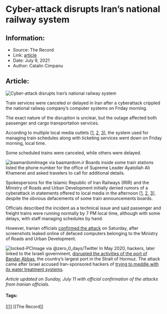 # Cyber-attack disrupts Iran’s national railway system
### 

## Information:
+ Source: The Record
+ Link: [article](https://therecord.media/cyber-attack-disrupts-irans-national-railway-system/)
+ Date: July 9, 2021
+ Author: Catalin Cimpanu


## Article:
![Cyber-attack disrupts Iran’s national railway system](https://therecord.media/wp-content/uploads/2021/07/train-desert.jpg)

Train services were canceled or delayed in Iran after a cyberattack crippled the national railway company’s computer systems on Friday morning.


The exact nature of the disruption is unclear, but the outage affected both passenger and cargo transportation services.


According to multiple local media outlets [[1](http://www.jahannews.com/news/769316/%D8%A7%D8%AD%D8%AA%D9%85%D8%A7%D9%84-%D8%AD%D9%85%D9%84%D9%87-%D8%B3%D8%A7%DB%8C%D8%A8%D8%B1%DB%8C-%D8%B4%D8%B1%DA%A9%D8%AA-%D8%B1%D8%A7%D9%87-%D8%A2%D9%87%D9%86-%DA%A9%D8%B4%D9%88%D8%B1%DB%8C), [2](https://baamardom.ir/185583/%D8%AD%D9%85%D9%84%D9%87-%D8%B3%D8%A7%DB%8C%D8%A8%D8%B1%DB%8C-%D8%A8%D9%87-%D8%B3%DB%8C%D8%B3%D8%AA%D9%85-%D9%87%D8%A7%DB%8C-%D8%B4%D8%B1%DA%A9%D8%AA-%D8%B1%D8%A7%D9%87-%D8%A2%D9%87%D9%86/), [3](https://tejaratnews.com/%D8%AD%D9%85%D9%84%D9%87-%D8%B3%D8%A7%DB%8C%D8%A8%D8%B1%DB%8C-%D8%A8%D9%87-%D8%B1%D8%A7%D9%87-%D8%A2%D9%87%D9%86)], the system used for managing train schedules along with ticketing services went down on Friday morning, local time.


Some scheduled trains were canceled, while others were delayed.


![baamardom](https://www-therecord.recfut.com/wp-content/uploads/2021/07/baamardom.jpg)Image via baamardom.ir
Boards inside some train stations listed the phone number for the office of Supreme Leader Ayatollah Ali Khamenei and asked travelers to call for additional details.


Spokespersons for the Islamic Republic of Iran Railways (IRIR) and the Ministry of Roads and Urban Development initially denied rumors of a cyberattack in statements offered to local media in the afternoon [[1](https://www.farsnews.ir/news/14000418000569/%D8%A7%D8%AE%D9%84%D8%A7%D9%84-%D8%AF%D8%B1-%D8%B3%DB%8C%D8%B3%D8%AA%D9%85-%D8%A8%D8%A7%D8%B2%D8%B1%DA%AF%D8%A7%D9%86%DB%8C-%D8%B1%D8%A7%D9%87-%D8%A2%D9%87%D9%86-%D8%B3%DB%8C%D8%B1-%D8%B9%D8%A7%D8%AF%DB%8C-%D9%82%D8%B7%D8%A7%D8%B1%D9%87%D8%A7-%D8%B7%D8%A8%D9%82-%D8%A8%D8%B1%D9%86%D8%A7%D9%85%D9%87), [2](https://www.iribnews.ir/fa/news/3160171/%D8%A7%D8%B7%D9%84%D8%A7%D8%B9%DB%8C%D9%87-%D8%B1%D8%A7%D9%87-%D8%A2%D9%87%D9%86-%D9%82%D8%B7%D8%A7%D8%B1%E2%80%8C%D9%87%D8%A7-%D8%B7%D8%A8%D9%82-%D8%A8%D8%B1%D9%86%D8%A7%D9%85%D9%87-%D8%A7%D8%B9%D8%B2%D8%A7%D9%85-%D9%85%DB%8C%E2%80%8C%D8%B4%D9%88%D9%86%D8%AF), [3](https://www.tasnimnews.com/fa/news/1400/04/18/2535381/%D8%B1%D8%A7%D9%87-%D8%A2%D9%87%D9%86-%D8%AF%D8%B1-%D8%AD%D8%A7%D9%84-%D8%AD%D8%A7%D8%B6%D8%B1-%D8%A7%D8%AE%D8%AA%D9%84%D8%A7%D9%84%DB%8C-%D8%AF%D8%B1-%D8%AD%D8%B1%DA%A9%D8%AA-%D9%82%D8%B7%D8%A7%D8%B1%D9%87%D8%A7-%D9%86%D8%AF%D8%A7%D8%B1%DB%8C%D9%85)], despite the obvious defacements of some train announcements boards.


Officials described the incident as a technical issue and said passenger and freight trains were running normally by 7 PM local time, although with some delays, with staff managing schedules by hand.


However, Iranian officials [confirmed the attack](https://www.presstv.ir/Detail/2021/07/10/661962/Iran-cyber-attack-transportation-ministry) on Saturday, after screenshots leaked online of defaced computers belonging to the Ministry of Roads and Urban Development.


![locked-PC](https://www-therecord.recfut.com/wp-content/uploads/2021/07/locked-PC.jpg)Image via @zero\_0\_days/Twitter
In May 2020, hackers, later linked to the Israeli government, [disrupted the activities of the port of Bandar Abbas](https://www.zdnet.com/article/iran-reports-failed-cyber-attack-on-strait-of-hormuz-port/), the country’s largest port in the Strait of Hormuz. The attack came after Israel accused Iran-sponsored hackers of [trying to meddle with its water treatment systems](https://www.zdnet.com/article/two-more-cyber-attacks-hit-israels-water-system/).


*Article updated on Sunday, July 11 with official confirmation of the attacks from Iranian officials.*





#### Tags:
[[]] [[The Record]]
